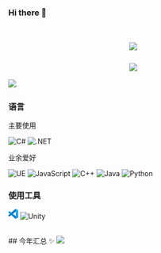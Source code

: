 ### Hi there 👋

<h1 align="center"> <a href="https://sunguoqi.com/"> <img src="https://readme-typing-svg.herokuapp.com/?lines=现在是一名unity开发者&center=true&size=27"> </a> </h1>

<div align="center"><img src="https://cdn.jsdelivr.net/gh/sun0225SUN/sun0225SUN/contribution-snake/github-contribution-grid-snake.svg" /></div>

![](https://visitor-badge.glitch.me/badge?page_id=SHL-COOL.readme)


### 语言
主要使用


![C#](https://img.shields.io/badge/c%23-%23239120.svg?style=flat-square&logo=c-sharp&logoColor=white)
![.NET](https://img.shields.io/badge/-.NET-512BD4?style=flat-square&logo=.NET&logoColor=white)

业余爱好


![UE](https://img.shields.io/badge/-UE-0E1128?style=flat-square&logo=Unreal%20Engine)
![JavaScript](https://img.shields.io/badge/-JavaScript-oringe?style=flat-square&logo=javascript)
![C++](https://img.shields.io/badge/-C++-00599C?style=flat-square&logo=C%2b%2b)
![Java](https://img.shields.io/badge/-java-yellow?style=flat-square&logo=java)
![Python](https://img.shields.io/badge/-Python-192133?style=flat-square&logo=python&logoColor=white)


### 使用工具
<code><img height="20" src="https://raw.githubusercontent.com/github/explore/80688e429a7d4ef2fca1e82350fe8e3517d3494d/topics/visual-studio-code/visual-studio-code.png" alt="VSCode" title="VSCode"></code>
![Unity](https://img.shields.io/badge/-Unity-White?style=flat-square&logo=Unity)

<br>
## 今年汇总 ✨

<img align="" height="137px" src="https://github-readme-stats.vercel.app/api?username=SHL-COOL&hide_title=true&hide_border=true&show_icons=true&include_all_commits=true&line_height=21&bg_color=0,EC6C6C,FFD479,FFFC79,73FA79&theme=graywhite&locale=cn" />

